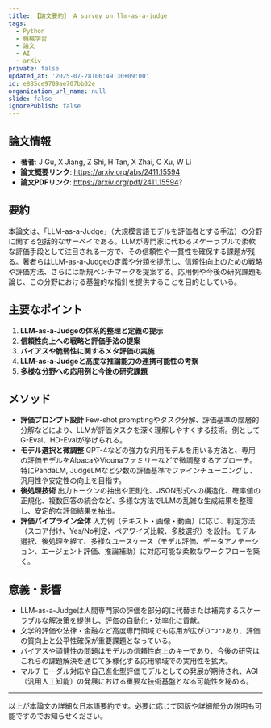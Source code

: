 ```yaml
---
title: 【論文要約】 A survey on llm-as-a-judge
tags:
  - Python
  - 機械学習
  - 論文
  - AI
  - arXiv
private: false
updated_at: '2025-07-28T06:49:30+09:00'
id: e885ce9709ae707bb02e
organization_url_name: null
slide: false
ignorePublish: false
---
```


## 論文情報

- **著者**: J Gu, X Jiang, Z Shi, H Tan, X Zhai, C Xu, W Li
- **論文概要リンク**: https://arxiv.org/abs/2411.15594
- **論文PDFリンク**: https://arxiv.org/pdf/2411.15594?

## 要約

本論文は、「LLM-as-a-Judge」（大規模言語モデルを評価者とする手法）の分野に関する包括的なサーベイである。LLMが専門家に代わるスケーラブルで柔軟な評価手段として注目される一方で、その信頼性や一貫性を確保する課題が残る。著者らはLLM-as-a-Judgeの定義や分類を提示し、信頼性向上のための戦略や評価方法、さらには新規ベンチマークを提案する。応用例や今後の研究課題も論じ、この分野における基盤的な指針を提供することを目的としている。

## 主要なポイント

1. **LLM-as-a-Judgeの体系的整理と定義の提示**
2. **信頼性向上への戦略と評価手法の提案**
3. **バイアスや脆弱性に関するメタ評価の実施**
4. **LLM-as-a-Judgeと高度な推論能力の連携可能性の考察**
5. **多様な分野への応用例と今後の研究課題**


## メソッド

- **評価プロンプト設計**
Few-shot promptingやタスク分解、評価基準の階層的分解などにより、LLMが評価タスクを深く理解しやすくする技術。例としてG-Eval、HD-Evalが挙げられる。
- **モデル選択と微調整**
GPT-4などの強力な汎用モデルを用いる方法と、専用の評価モデルをAlpacaやVicunaファミリーなどで微調整するアプローチ。特にPandaLM, JudgeLMなど少数の評価基準でファインチューニングし、汎用性や安定性の向上を目指す。
- **後処理技術**
出力トークンの抽出や正則化、JSON形式への構造化、確率値の正規化、複数回答の統合など、多様な方法でLLMの乱雑な生成結果を整理し、安定的な評価結果を抽出。
- **評価パイプライン全体**
入力例（テキスト・画像・動画）に応じ、判定方法（スコア付け、Yes/No判定、ペアワイズ比較、多肢選択）を設計。モデル選択、後処理を経て、多様なユースケース（モデル評価、データアノテーション、エージェント評価、推論補助）に対応可能な柔軟なワークフローを築く。

## 意義・影響

- LLM-as-a-Judgeは人間専門家の評価を部分的に代替または補完するスケーラブルな解決策を提供し、評価の自動化・効率化に貢献。
- 文学的評価や法律・金融など高度専門領域でも応用が広がりつつあり、評価の質向上と公平性確保が重要課題となっている。
- バイアスや頑健性の問題はモデルの信頼性向上のキーであり、今後の研究はこれらの課題解決を通じて多様化する応用領域での実用性を拡大。
- マルチモーダル対応や自己進化型評価モデルとしての発展が期待され、AGI（汎用人工知能）の発展における重要な技術基盤となる可能性を秘める。

---

以上が本論文の詳細な日本語要約です。必要に応じて図版や詳細部分の説明も可能ですのでお知らせください。


